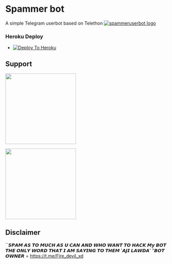 # Spammer bot
A simple Telegram userbot based on Telethon 
[![spammeruserbot logo](https://telegra.ph/file/9792f41cb0d17ada62bf6.jpg)](https://dashboard.heroku.com/new?button-url=https%3A%2F%2Fgithub.com%2Fabhinav1246%2Fspammerbot%2Ftree%2Fbugs&template=https%3A%2F%2Fgithub.com%2Fabhinav1246%2Fspammerbot)


### Heroku Deploy
  
  - [![Deploy To Heroku](https://www.herokucdn.com/deploy/button.svg)](https://dashboard.heroku.com/new?button-url=https%3A%2F%2Fgithub.com%2Fabhinav1246%2Fspammerbot&template=https%3A%2F%2Fgithub.com%2FKhushmeet-op%2Fspammerbot)


  
## Support
   <a href="https://t.me/spammer_bot_op"><img src="https://img.shields.io/badge/Channel%20Support%3F-yes-green?&style=flat-square?&logo=telegram" width=220px></a></p>
   
   <a href="https://t.me/spammer_bot_support_chat"><img src="https://img.shields.io/badge/Group%20Support%3F-yes-green?&style=flat-square?&logo=telegram" width=220px></a></p>
   
## Disclaimer

``𝙎𝙋𝘼𝙈 𝘼𝙎 𝙏𝙊 𝙈𝙐𝘾𝙃 𝘼𝙎 𝙐 𝘾𝘼𝙉 𝘼𝙉𝘿 𝙒𝙃𝙊 𝙒𝘼𝙉𝙏 𝙏𝙊 𝙃𝘼𝘾𝙆 𝙈𝙮 𝘽𝙊𝙏 𝙏𝙃𝙀 𝙊𝙉𝙇𝙔 𝙒𝙊𝙍𝘿 𝙏𝙃𝘼𝙏 𝙄 𝘼𝙈 𝙎𝘼𝙔𝙄𝙉𝙂 𝙏𝙊 𝙏𝙃𝙀𝙈 '𝘼𝙅𝙄 𝙇𝘼𝙒𝘿𝘼' "𝘽𝙊𝙏 𝙊𝙒𝙉𝙀𝙍 = https://t.me/Fire_devil_xd

```

